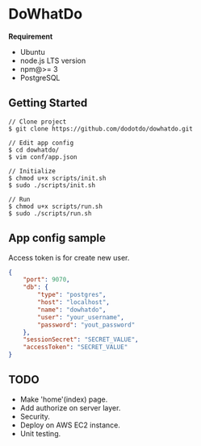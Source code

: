# DoWhatDo

**Requirement**

* Ubuntu
* node.js LTS version
* npm@>= 3
* PostgreSQL


## Getting Started

```shell
// Clone project
$ git clone https://github.com/dodotdo/dowhatdo.git

// Edit app config
$ cd dowhatdo/
$ vim conf/app.json

// Initialize
$ chmod u+x scripts/init.sh
$ sudo ./scripts/init.sh

// Run
$ chmod u+x scripts/run.sh
$ sudo ./scripts/run.sh
```


## App config sample

Access token is for create new user.

```json
{
    "port": 9070,
    "db": {
        "type": "postgres",
        "host": "localhost",
        "name": "dowhatdo",
        "user": "your_username",
        "password": "yout_password"
    },
    "sessionSecret": "SECRET_VALUE",
    "accessToken": "SECRET_VALUE"
}
```

## TODO

- Make 'home'(index) page.
- Add authorize on server layer.
- Security.
- Deploy on AWS EC2 instance.
- Unit testing.
